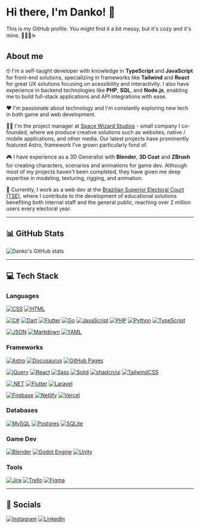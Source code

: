 # Hi there, I'm Danko! 👋

This is my GitHub profile. You might find it a bit messy, but it's cozy and it's mine. 🤗🧦🧣☕

## About me

🤓 I'm a self-taught developer with knowledge in **TypeScript** and **JavaScript** for front-end solutions, specializing in frameworks like **Tailwind** and **React** for great UX solutions focusing on acessibility and interactivity. I also have experience in backend technologies like **PHP**, **SQL**, and **Node.js**, enabling me to build full-stack applications and API integrations with ease.

❤️ I'm passionate about technology and I'm constantly exploring new tech in both game and web development.

👨‍🚀 I'm the project manager at [Space Wizard Studios](https://spacewiz.dev/) - small company I co-founded, where we produce creative solutions such as websites, native / mobile applications, and other media. Our latest projects have prominently featured Astro, framework I’ve grown particularly fond of.

🎮 I have experience as a 3D Generalist with **Blender**, **3D Coat** and **ZBrush** for creating characters, scenarios and animations for game dev. Although most of my projects haven't been completed, they have given me deep expertise in modeling, texturing, rigging, and animation.

💼 Currently, I work as a web dev at the [Brazilian Superior Electoral Court (TSE)](https://www.tse.jus.br/), where I contribute to the development of educational solutions benefiting both internal staff and the general public, reaching over 2 million users every electoral year.

---

## 📊 GitHub Stats

![Danko's GitHub stats](https://github-readme-stats.vercel.app/api?username=danko-nobre&show_icons=true&theme=radical)

---

## 💻 Tech Stack

### Languages
[![CSS](https://img.shields.io/badge/CSS-1572B6?logo=css3&logoColor=fff)](#)
[![HTML](https://img.shields.io/badge/HTML-%23E34F26.svg?logo=html5&logoColor=white)](#)

[![C#](https://custom-icon-badges.demolab.com/badge/C%23-%23239120.svg?logo=cshrp&logoColor=white)](#)
[![Dart](https://img.shields.io/badge/Dart-%230175C2.svg?logo=dart&logoColor=white)](#)
[![Flutter](https://img.shields.io/badge/Flutter-02569B?logo=flutter&logoColor=fff)](#)
[![Go](https://img.shields.io/badge/Go-%2300ADD8.svg?&logo=go&logoColor=white)](#)
[![JavaScript](https://img.shields.io/badge/JavaScript-F7DF1E?logo=javascript&logoColor=000)](#)
[![PHP](https://img.shields.io/badge/php-%23777BB4.svg?&logo=php&logoColor=white)](#)
[![Python](https://img.shields.io/badge/Python-3776AB?logo=python&logoColor=fff)](#)
[![TypeScript](https://img.shields.io/badge/TypeScript-3178C6?logo=typescript&logoColor=fff)](#)

[![JSON](https://img.shields.io/badge/JSON-000?logo=json&logoColor=fff)](#)
[![Markdown](https://img.shields.io/badge/Markdown-%23000000.svg?logo=markdown&logoColor=white)](#)
[![YAML](https://img.shields.io/badge/YAML-CB171E?logo=yaml&logoColor=fff)](#)

### Frameworks
[![Astro](https://img.shields.io/badge/Astro-BC52EE?logo=astro&logoColor=fff)](#)
[![Docusaurus](https://img.shields.io/badge/Docusaurus-3ECC5F?logo=docusaurus&logoColor=fff)](#)
[![GitHub Pages](https://img.shields.io/badge/GitHub%20Pages-121013?logo=github&logoColor=white)](#)

[![jQuery](https://img.shields.io/badge/jQuery-0769AD?logo=jquery&logoColor=fff)](#)
[![React](https://img.shields.io/badge/React-%2320232a.svg?logo=react&logoColor=%2361DAFB)](#)
[![Sass](https://img.shields.io/badge/Sass-C69?logo=sass&logoColor=fff)](#)
[![Solid](https://img.shields.io/badge/Solid-2C4F7C?logo=solid&logoColor=fff)](#)
[![shadcn/ui](https://img.shields.io/badge/shadcn%2Fui-000?logo=shadcnui&logoColor=fff)](#)
[![TailwindCSS](https://img.shields.io/badge/Tailwind%20CSS-%2338B2AC.svg?logo=tailwind-css&logoColor=white)](#)

[![.NET](https://img.shields.io/badge/.NET-512BD4?logo=dotnet&logoColor=fff)](#)
[![Flutter](https://img.shields.io/badge/Flutter-02569B?logo=flutter&logoColor=fff)](#)
[![Laravel](https://img.shields.io/badge/Laravel-%23FF2D20.svg?logo=laravel&logoColor=white)](#)

[![Firebase](https://img.shields.io/badge/Firebase-039BE5?logo=Firebase&logoColor=white)](#)
[![Netlify](https://img.shields.io/badge/Netlify-%23000000.svg?logo=netlify&logoColor=#00C7B7)](#)
[![Vercel](https://img.shields.io/badge/Vercel-%23000000.svg?logo=vercel&logoColor=white)](#)

### Databases
[![MySQL](https://img.shields.io/badge/MySQL-4479A1?logo=mysql&logoColor=fff)](#)
[![Postgres](https://img.shields.io/badge/Postgres-%23316192.svg?logo=postgresql&logoColor=white)](#)
[![SQLite](https://img.shields.io/badge/SQLite-%2307405e.svg?logo=sqlite&logoColor=white)](#)

### Game Dev
[![Blender](https://img.shields.io/badge/Blender-%23F5792A.svg?logo=blender&logoColor=white)](#)
[![Godot Engine](https://img.shields.io/badge/Godot-%23FFFFFF.svg?logo=godot-engine)](#)
[![Unity](https://img.shields.io/badge/Unity-%23000000.svg?logo=unity&logoColor=white)](#)

### Tools 
[![Jira](https://img.shields.io/badge/Jira-0052CC?logo=jira&logoColor=fff)](#)
[![Trello](https://img.shields.io/badge/Trello-0052CC?logo=trello&logoColor=fff)](#)
[![Figma](https://img.shields.io/badge/Figma-F24E1E?logo=figma&logoColor=white)](#)

---

## 🥰 Socials
[![Instagram](https://img.shields.io/badge/Instagram-%23E4405F.svg?logo=Instagram&logoColor=white)](https://www.instagram.com/danko.nobre)
[![LinkedIn](https://custom-icon-badges.demolab.com/badge/LinkedIn-0A66C2?logo=linkedin-white&logoColor=fff)](https://www.linkedin.com/in/danilo-nobre/)
